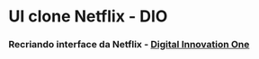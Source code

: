 # UI clone Netflix - DIO

### Recriando interface da Netflix - [Digital Innovation One](https://www.dio.me/)
